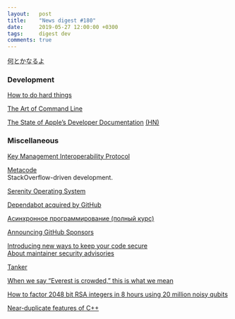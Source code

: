 ```yaml
---
layout:   post
title:    "News digest #180"
date:     2019-05-27 12:00:00 +0300
tags:     digest dev
comments: true
---
```


<abbr title="якось воно буде">何とかなるよ</abbr>

### Development

[How to do hard things](https://www.drmaciver.com/2019/05/how-to-do-hard-things/)

[The Art of Command Line](https://github.com/jlevy/the-art-of-command-line)

[The State of Apple’s Developer Documentation](https://mjtsai.com/blog/2019/05/20/the-state-of-apples-developer-documentation/) [(HN)](https://news.ycombinator.com/item?id=19966135)

### Miscellaneous

[Key Management Interoperability Protocol](https://en.wikipedia.org/wiki/Key_Management_Interoperability_Protocol_(KMIP))

[Metacode](https://metacode.app)<br/>
StackOverflow-driven development.

[Serenity Operating System](https://github.com/SerenityOS/serenity)

[Dependabot acquired by GitHub](https://dependabot.com/blog/hello-github/)

[Асинхронное программирование (полный курс)](https://habr.com/ru/post/452974/)

[Announcing GitHub Sponsors](https://github.blog/2019-05-23-announcing-github-sponsors-a-new-way-to-contribute-to-open-source/)

[Introducing new ways to keep your code secure](https://github.blog/2019-05-23-introducing-new-ways-to-keep-your-code-secure/)<br/>
[About maintainer security advisories](https://help.github.com/en/articles/about-maintainer-security-advisories)

[Tanker](https://tanker.io)

[When we say “Everest is crowded,” this is what we mean](https://www.outsideonline.com/2397164/everest-summit-traffic-jam)

[How to factor 2048 bit RSA integers in 8 hours using 20 million noisy qubits](https://scirate.com/arxiv/1905.09749)

[Near-duplicate features of C++](https://www.nayuki.io/page/near-duplicate-features-of-cplusplus)
